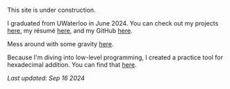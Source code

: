

This site is under construction.

I graduated from UWaterloo in June 2024. You can check out my projects [here](./projects/), my
r&eacute;sum&eacute; [here](./resume.html), and my GitHub [here](https://github.com/zoravur).

Mess around with some gravity [here](https://zoravur.github.io/gravity/dist/).

Because I'm diving into low-level programming, I created a practice tool for hexadecimal addition. You can find that [here](./hexadecimal-addition-practice/).

*Last updated: Sep 16 2024*

